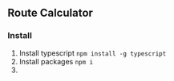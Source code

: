 ## Route Calculator

### Install 
1. Install typescript `npm install -g typescript`
2. Install packages `npm i`
3. 
